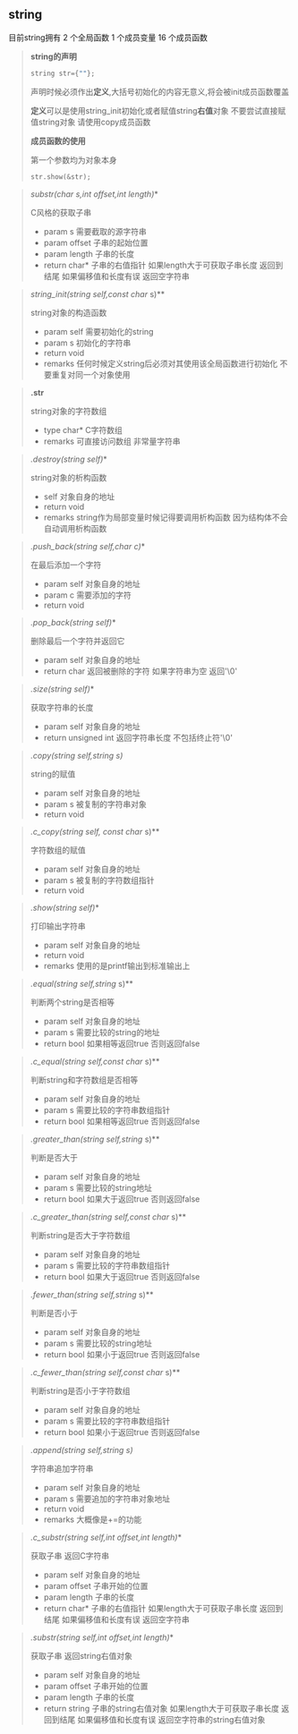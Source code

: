 ## string

目前string拥有 2 个全局函数  1 个成员变量 16 个成员函数

> **string的声明**
>
> ```c++
> string str={""};
> ```
>
> 声明时候必须作出**定义**,大括号初始化的内容无意义,将会被init成员函数覆盖
>
> **定义**可以是使用string_init初始化或者赋值string**右值**对象 不要尝试直接赋值string对象 请使用copy成员函数
>
> **成员函数的使用**
>
> 第一个参数均为对象本身
>
> ```c++
> str.show(&str);
> ```



> **substr(char* s,int offset,int length)**
>
> C风格的获取子串
>
> + param s 需要截取的源字符串
> + param offset 子串的起始位置
> + param length 子串的长度
> + return char* 子串的右值指针 如果length大于可获取子串长度 返回到结尾 如果偏移值和长度有误 返回空字符串



>**string_init(string* self,const char* s)**
>
>string对象的构造函数
>
>+ param self 需要初始化的string
>+ param s 初始化的字符串
>+ return void
>+ remarks 任何时候定义string后必须对其使用该全局函数进行初始化 不要重复对同一个对象使用



> **.str**
>
> string对象的字符数组
>
> + type char* C字符数组
> + remarks 可直接访问数组 非常量字符串



> **.destroy(string* self)**
>
> string对象的析构函数
>
> + self 对象自身的地址
> + return void
> + remarks string作为局部变量时候记得要调用析构函数 因为结构体不会自动调用析构函数



> **.push_back(string* self,char c)**
>
> 在最后添加一个字符
>
> + param self 对象自身的地址
> + param c 需要添加的字符
> + return void



> **.pop_back(string* self)**
>
> 删除最后一个字符并返回它
>
> + param self 对象自身的地址
> + return char 返回被删除的字符 如果字符串为空 返回'\0'



> **.size(string* self)**
>
> 获取字符串的长度
>
> + param self 对象自身的地址
> + return unsigned int 返回字符串长度 不包括终止符'\0'



> **.copy(string* self,string *s)**
>
> string的赋值
>
> + param self 对象自身的地址
> + param s 被复制的字符串对象
> + return void



> **.c_copy(string* self, const char* s)**
>
> 字符数组的赋值
>
> + param self 对象自身的地址
> + param s 被复制的字符数组指针
> + return void



> **.show(string* self)**
>
> 打印输出字符串
>
> + param self 对象自身的地址
> + return void
> + remarks  使用的是printf输出到标准输出上



> **.equal(string* self,string* s)**
>
> 判断两个string是否相等
>
> + param self 对象自身的地址
> + param s 需要比较的string的地址
> + return bool 如果相等返回true 否则返回false



> **.c_equal(string* self,const char* s)**
>
> 判断string和字符数组是否相等
>
> + param self 对象自身的地址
> + param s 需要比较的字符串数组指针
> + return bool 如果相等返回true 否则返回false



> **.greater_than(string* self,string* s)**
>
> 判断是否大于
>
> + param self 对象自身的地址
> + param s 需要比较的string地址
> + return bool 如果大于返回true 否则返回false



> **.c_greater_than(string* self,const char* s)**
>
> 判断string是否大于字符数组
>
> + param self 对象自身的地址
> + param s 需要比较的字符串数组指针
> + return bool 如果大于返回true 否则返回false



> **.fewer_than(string* self,string* s)**
>
> 判断是否小于
>
> + param self 对象自身的地址
> + param s 需要比较的string地址
> + return bool 如果小于返回true 否则返回false



> **.c_fewer_than(string* self,const char* s)**
>
> 判断string是否小于字符数组
>
> + param self 对象自身的地址
> + param s 需要比较的字符串数组指针
> + return bool 如果小于返回true 否则返回false



> **.append(string* self,string *s)**
>
> 字符串追加字符串
>
> + param self 对象自身的地址
> + param s 需要追加的字符串对象地址
> + return void
> + remarks 大概像是+=的功能



> **.c_substr(string* self,int offset,int length)**
>
> 获取子串 返回C字符串
>
> + param self 对象自身的地址
> + param offset 子串开始的位置
> + param length 子串的长度
> + return char* 子串的右值指针 如果length大于可获取子串长度 返回到结尾 如果偏移值和长度有误 返回空字符串



> **.substr(string* self,int offset,int length)**
>
> 获取子串 返回string右值对象
>
> + param self 对象自身的地址
> + param offset 子串开始的位置
> + param length 子串的长度
> + return string 子串的string右值对象  如果length大于可获取子串长度 返回到结尾 如果偏移值和长度有误 返回空字符串的string右值对象

